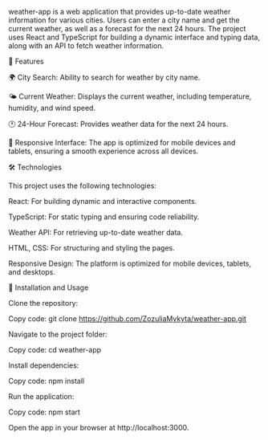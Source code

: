weather-app is a web application that provides up-to-date weather information for various cities. Users can enter a city name and get the current weather, as well as a forecast for the next 24 hours. The project uses React and TypeScript for building a dynamic interface and typing data, along with an API to fetch weather information.

🔑 Features

🌍 City Search: Ability to search for weather by city name.

🌤️ Current Weather: Displays the current weather, including temperature, humidity, and wind speed.

🕐 24-Hour Forecast: Provides weather data for the next 24 hours.

📱 Responsive Interface: The app is optimized for mobile devices and tablets, ensuring a smooth experience across all devices.

🛠️ Technologies

This project uses the following technologies:

React: For building dynamic and interactive components.

TypeScript: For static typing and ensuring code reliability.

Weather API: For retrieving up-to-date weather data.

HTML, CSS: For structuring and styling the pages.

Responsive Design: The platform is optimized for mobile devices, tablets, and desktops.

🚀 Installation and Usage

Clone the repository:

Copy code: git clone https://github.com/ZozuliaMykyta/weather-app.git

Navigate to the project folder:

Copy code: cd weather-app

Install dependencies:

Copy code: npm install

Run the application:

Copy code: npm start

Open the app in your browser at http://localhost:3000.
